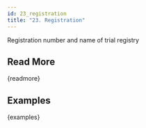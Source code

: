 ```yaml
---
id: 23_registration
title: "23. Registration"
---
```

Registration number and name of trial registry

## Read More

{readmore}

## Examples

{examples}